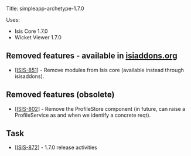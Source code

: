 Title: simpleapp-archetype-1.7.0

Uses:

* Isis Core 1.7.0
* Wicket Viewer 1.7.0
                                                                    
<h2>        Removed features - available in <a href="http://www.isisaddons.org">isiaddons.org</a>
</h2>
<ul>
<li>[<a href='https://issues.apache.org/jira/browse/ISIS-851'>ISIS-851</a>] -         Remove modules from Isis core (available instead through isisaddons).
</li>
</ul>

<h2>        Removed features (obsolete)
</h2>
<ul>
<li>[<a href='https://issues.apache.org/jira/browse/ISIS-802'>ISIS-802</a>] -         Remove the ProfileStore component (in future, can raise a ProfileService as and when we identify a concrete reqt).
</li>
</ul>

<h2>        Task
</h2>
<ul>
<li>[<a href='https://issues.apache.org/jira/browse/ISIS-872'>ISIS-872</a>] -         1.7.0 release activities
</li>
</ul>
                
